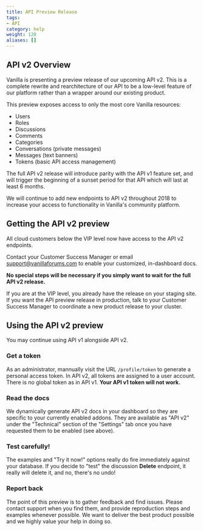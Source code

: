 ```yaml
---
title: API Preview Release
tags:
- API
category: help
weight: 120
aliases: []
---
```


## API v2 Overview

Vanilla is presenting a preview release of our upcoming API v2. This is a complete rewrite and rearchitecture of our API to be a low-level feature of our platform rather than a wrapper around our existing product.

This preview exposes access to only the most core Vanilla resources:

* Users
* Roles
* Discussions
* Comments
* Categories
* Conversations (private messages)
* Messages (text banners)
* Tokens (basic API access management)

The full API v2 release will introduce parity with the API v1 feature set, and will trigger the beginning of a sunset period for that API which will last at least 6 months.

We will continue to add new endpoints to API v2 throughout 2018 to increase your access to functionality in Vanilla's community platform.


## Getting the API v2 preview

All cloud customers below the VIP level now have access to the API v2 endpoints.

Contact your Customer Success Manager or email support@vanillaforums.com to enable your customized, in-dashboard docs.

**No special steps will be necessary if you simply want to wait for the full API v2 release.**

If you are at the VIP level, you already have the release on your staging site. If you want the API preview release in production, talk to your Customer Success Manager to coordinate a new product release to your cluster.

## Using the API v2 preview

You may continue using API v1 alongside API v2.

### Get a token

As an administrator, mannually visit the URL `/profile/token` to generate a personal access token. In API v2, all tokens are assigned to a user account. There is no global token as in API v1. **Your API v1 token will not work.**

### Read the docs

We dynamically generate API v2 docs in your dashboard so they are specific to your currently enabled addons. They are available as "API v2" under the "Technical" section of the "Settings" tab once you have requested them to be enabled (see above).

### Test carefully!

The examples and "Try it now!" options really do fire immediately against your database. If you decide to "test" the discussion **Delete** endpoint, it really will delete it, and no, there's no undo!

### Report back

The point of this preview is to gather feedback and find issues. Please contact support when you find them, and provide reproduction steps and examples whenever possible. We want to deliver the best product possible and we highly value your help in doing so.